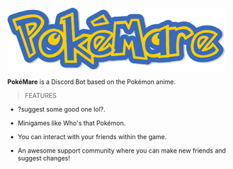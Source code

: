 <link rel="shortcut icon" type="image/x-icon" href="favicon.ico">

![](./assets/banner.png)

**PokéMare** is a Discord Bot based on the Pokémon anime.

> FEATURES

* ?suggest some good one lol?.

* Minigames like Who's that Pokémon.

* You can interact with your friends within the game.

* An awesome support community where you can make new friends and suggest changes!

